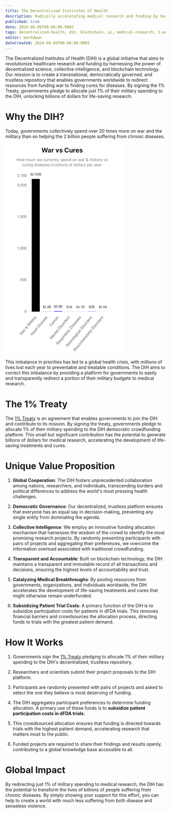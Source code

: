 ```yaml
---
title: The Decentralized Institutes of Health
description: Radically accelerating medical research and funding by harnessing the power of decentralized science, collective intelligence, and blockchain technology.
published: true
date: 2024-06-09T00:00:00.000Z
tags: decentralized-health, dih, blockchain, ai, medical-research, 1-percent-treaty
editor: markdown
dateCreated: 2024-06-09T00:00:00.000Z
---
```


The Decentralized Institutes of Health (DIH) is a global initiative that aims to revolutionize healthcare research and funding by harnessing the power of decentralized science, collective intelligence, and blockchain technology. Our mission is to create a transnational, democratically governed, and trustless repository that enables governments worldwide to redirect resources from funding war to finding cures for diseases. By signing the 1% Treaty, governments pledge to allocate just 1% of their military spending to the DIH, unlocking billions of dollars for life-saving research.

# Why the DIH?

Today, governments collectively spend over 20 times more on war and the military than on helping the 2 billion people suffering from chronic diseases.

![](spending-on-war-vs-cures-bar-chart.png)

This imbalance in priorities has led to a global health crisis, with millions of lives lost each year to preventable and treatable conditions. The DIH aims to correct this imbalance by providing a platform for governments to easily and transparently redirect a portion of their military budgets to medical research.

# The 1% Treaty

The [1% Treaty](1-percent-treaty.md) is an agreement that enables governments to join the DIH and contribute to its mission. By signing the treaty, governments pledge to allocate 1% of their military spending to the DIH democratic crowdfunding platform. This small but significant contribution has the potential to generate billions of dollars for medical research, accelerating the development of life-saving treatments and cures.

# Unique Value Proposition

1. **Global Cooperation**: The DIH fosters unprecedented collaboration among nations, researchers, and individuals, transcending borders and political differences to address the world's most pressing health challenges.

2. **Democratic Governance**: Our decentralized, trustless platform ensures that everyone has an equal say in decision-making, preventing any single entity from dominating the agenda.

3. **Collective Intelligence**: We employ an innovative funding allocation mechanism that harnesses the wisdom of the crowd to identify the most promising research projects. By randomly presenting participants with pairs of projects and aggregating their preferences, we overcome the information overload associated with traditional crowdfunding.

4. **Transparent and Accountable**: Built on blockchain technology, the DIH maintains a transparent and immutable record of all transactions and decisions, ensuring the highest levels of accountability and trust.

5. **Catalyzing Medical Breakthroughs**: By pooling resources from governments, organizations, and individuals worldwide, the DIH accelerates the development of life-saving treatments and cures that might otherwise remain underfunded.

6. **Subsidizing Patient Trial Costs**: A primary function of the DIH is to subsidize participation costs for patients in dFDA trials. This removes financial barriers and crowdsources the allocation process, directing funds to trials with the greatest patient demand.

# How It Works

1. Governments sign the [1% Treaty](1-percent-treaty.md)
   pledging to allocate 1% of their military spending to the DIH's decentralized, trustless repository.

2. Researchers and scientists submit their project proposals to the DIH platform.

3. Participants are randomly presented with pairs of projects and asked to select the one they believe is most deserving of funding.

4. The DIH aggregates participant preferences to determine funding allocation. A primary use of these funds is to **subsidize patient participation costs in dFDA trials.**

5. This crowdsourced allocation ensures that funding is directed towards trials with the highest patient demand, accelerating research that matters most to the public.

6. Funded projects are required to share their findings and results openly, contributing to a global knowledge base accessible to all.

# Global Impact

By redirecting just 1% of military spending to medical research, the DIH has the potential to transform the lives of billions of people suffering from chronic diseases. By simply showing your support for this effort, you can help to create a world with much less suffering from both disease and senseless violence.
